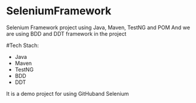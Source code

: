 # SeleniumFramework
Selenium Framework project using Java, Maven, TestNG and POM
And we are using BDD and DDT framework in the project 

#Tech Stach:
- Java
- Maven
- TestNG
- BDD
- DDT

It is a demo project for using GitHuband Selenium
